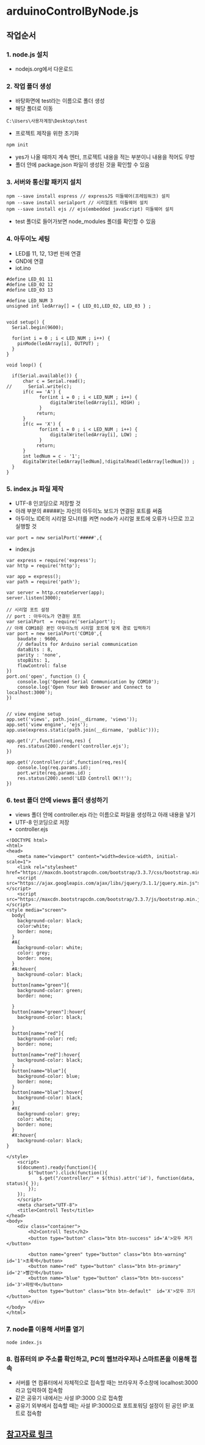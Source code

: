 # arduinoControlByNode.js

## 작업순서  

### 1. node.js 설치
- nodejs.org에서 다운로드  

### 2. 작업 폴더 생성  
- 바탕화면에 test라는 이름으로 폴더 생성  
- 해당 폴더로 이동  
```
C:\Users\사용자계정\Desktop\test  
```
- 프로젝트 제작을 위한 초기화  
```
npm init
```
- yes가 나올 때까지 계속 엔터, 프로젝트 내용을 적는 부분이니 내용을 적어도 무방  
- 폴더 안에 package.json 파일이 생성된 것을 확인할 수 있음  

### 3. 서버와 통신할 패키지 설치  
```
npm --save install espress // expressJS 미들웨어(프레임워크) 설치
npm --save install serialport // 시리얼포트 미들웨어 설치
npm --save install ejs // ejs(embedded javaScript) 미들웨어 설치
```
- test 폴더로 들어가보면 node_modules 폴더를 확인할 수 있음  

### 4. 아두이노 세팅  
- LED를 11, 12, 13번 핀에 연결  
- GND에 연결  
- iot.ino  
```
#define LED_01 11
#define LED_02 12
#define LED_03 13
 
#define LED_NUM 3
unsigned int ledArray[] = { LED_01,LED_02, LED_03 } ;
 
 
void setup() {
  Serial.begin(9600);
 
  for(int i = 0 ; i < LED_NUM ; i++) {
    pinMode(ledArray[i], OUTPUT) ;
  }
}
 
void loop() {
 
  if(Serial.available()) {
      char c = Serial.read();
//      Serial.write(c);
      if(c == 'A') {
            for(int i = 0 ; i < LED_NUM ; i++) {
                digitalWrite(ledArray[i], HIGH) ;
            }
           return;
      }
      if(c == 'X') {
            for(int i = 0 ; i < LED_NUM ; i++) {
                digitalWrite(ledArray[i], LOW) ;
            }
           return;
      }
      int ledNum = c - '1';
      digitalWrite(ledArray[ledNum],!digitalRead(ledArray[ledNum])) ;
  }
}
```

### 5. index.js 파일 제작  
- UTF-8 인코딩으로 저장할 것  
- 아래 부분의 #####는 자신의 아두이노 보드가 연결된 포트를 써줌  
- 아두이노 IDE의 시리얼 모니터를 켜면 node가 시리얼 포트에 오류가 나므로 끄고 실행할 것  
```
var port = new serialPort('#####',{ 
```

- index.js
```
var express = require('express');
var http = require('http');

var app = express();
var path = require('path');

var server = http.createServer(app);
server.listen(3000);

// 시리얼 포트 설정
// port : 아두이노가 연결된 포트
var serialPort  = require('serialport');
// 아래 COM10은 본인 아두이노의 시리얼 포트에 맞게 경로 입력하기
var port = new serialPort('COM10',{
    baudate : 9600,
    // defaults for Arduino serial communication
    dataBits : 8,
    parity : 'none',
    stopBits: 1,
    flowControl: false
})
port.on('open', function () {
    console.log('Opened Serial Communication by COM10');
    console.log('Open Your Web Browser and Connect to localhost:3000');
})


// view engine setup
app.set('views', path.join(__dirname, 'views'));
app.set('view engine', 'ejs');
app.use(express.static(path.join(__dirname, 'public')));

app.get('/',function(req,res) {
    res.status(200).render('controller.ejs');
})

app.get('/controller/:id',function(req,res){
    console.log(req.params.id);
    port.write(req.params.id) ;
    res.status(200).send('LED Controll OK!!');
})
```

### 6. test 폴더 안에 views 폴더 생성하기  
- views 폴더 안에 controller.ejs 라는 이름으로 파일을 생성하고 아래 내용을 넣기  
- UTF-8 인코딩으로 저장  
- controller.ejs  
```
<!DOCTYPE html>
<html>
<head>
    <meta name="viewport" content="width=device-width, initial-scale=1">
    <link rel="stylesheet" href="https://maxcdn.bootstrapcdn.com/bootstrap/3.3.7/css/bootstrap.min.css">
    <script src="https://ajax.googleapis.com/ajax/libs/jquery/3.1.1/jquery.min.js"></script>
    <script src="https://maxcdn.bootstrapcdn.com/bootstrap/3.3.7/js/bootstrap.min.js"></script>
<style media="screen">
  body{
    background-color: black;
    color:white;
    border: none;
  }
  #A{
    background-color: white;
    color: grey;
    border: none;
  }
  #A:hover{
    background-color: black;
  }
  button[name="green"]{
    background-color: green;
    border: none;

  }
  button[name="green"]:hover{
    background-color: black;

  }
  button[name="red"]{
    background-color: red;
    border: none;
  }
  button[name="red"]:hover{
    background-color: black;
  }
  button[name="blue"]{
    background-color: blue;
    border: none;
  }
  button[name="blue"]:hover{
    background-color: black;
  }
  #X{
    background-color: grey;
    color: white;
    border: none;
  }
  #X:hover{
    background-color: black;
}

</style>
    <script>
    $(document).ready(function(){
        $("button").click(function(){
            $.get("/controller/" + $(this).attr('id'), function(data, status){ });
        });
    });
    </script>
    <meta charset="UTF-8">
    <title>Controll Test</title>
</head>
<body>
    <div class="container">
        <h2>Controll Test</h2>
        <button type="button" class="btn btn-success" id='A'>모두 켜기</button>

        <button name="green" type="button" class="btn btn-warning" id='1'>초록색</button>
        <button name="red" type="button" class="btn btn-primary" id='2'>빨간색</button>
        <button name="blue" type="button" class="btn btn-success" id='3'>파랑색</button>
        <button type="button" class="btn btn-default"  id='X'>모두 끄기</button>
        </div>
</body>
</html>
```

### 7. node를 이용해 서버를 열기  
```
node index.js
```

### 8. 컴퓨터의 IP 주소를 확인하고, PC의 웹브라우저나 스마트폰을 이용해 접속  
- 서버를 연 컴퓨터에서 자체적으로 접속할 때는 브라우저 주소창에 localhost:3000 라고 입력하여 접속함  
- 같은 공유기 내에서는 사설 IP:3000 으로 접속함  
- 공유기 외부에서 접속할 때는 사설 IP:3000으로 포트포워딩 설정이 된 공인 IP:포트로 접속함  



## [참고자료 링크](https://m.blog.naver.com/touart93/221091988316)  
